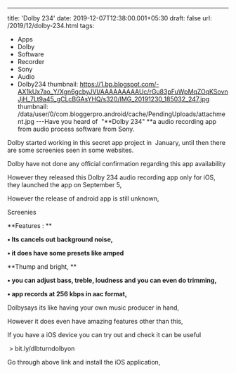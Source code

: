 ---
title: 'Dolby 234'
date: 2019-12-07T12:38:00.001+05:30
draft: false
url: /2019/12/dolby-234.html
tags: 
- Apps
- Dolby
- Software
- Recorder
- Sony
- Audio
- Dolby234
thumbnail: https://1.bp.blogspot.com/-AX1kUx7ao_Y/Xgn6gcbyJVI/AAAAAAAAAUc/rGu83pFuWpMqZOqKSovnJjH_7Lt9a45_gCLcBGAsYHQ/s320/IMG_20191230_185032_247.jpg
thumbnail: /data/user/0/com.bloggerpro.android/cache/PendingUploads/attachment.jpg
---Have you heard of  "**Dolby 234" **a audio recording app from audio process software from Sony.

  

Dolby started working in this secret app project in  January, until then there are some screenies seen in some websites.

  

Dolby have not done any official confirmation regarding this app availability 

  

However they released this Dolby 234 audio recording app only for iOS, they launched the app on September 5, 

  

However the release of android app is still unknown,

  

Screenies

  

  

**Features : **

**• Its cancels out background noise,**

**• it does have some presets like amped**

**Thump and bright, **

**• you can adjust bass, treble, loudness and you can even do trimming,**

**• app records at 256 kbps in aac format,**

Dolbysays its like having your own music producer in hand,

  

However it does even have amazing features other than this,

  

If you have a iOS device you can try out and check it can be useful

  

 > bit.ly/dlbturndolbyon 

  

Go through above link and install the iOS application,